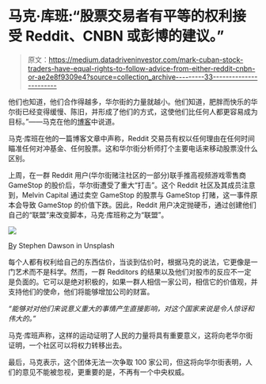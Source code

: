 # 马克·库班:“股票交易者有平等的权利接受 Reddit、CNBN 或彭博的建议。”

> 原文：<https://medium.datadriveninvestor.com/mark-cuban-stock-traders-have-equal-rights-to-follow-advice-from-either-reddit-cnbn-or-ae2e8f9309e4?source=collection_archive---------33----------------------->

他们也知道，他们合作得越多，华尔街的力量就越小。他们知道，肥胖而快乐的华尔街已经变得缓慢、陈旧，并形成了他们的方式，这使他们比任何人都更容易成为目标。”——马克在他的[博客](https://blogmaverick.com/2021/01/31/the-store-of-value-generation-is-kicking-your-ass-and-you-dont-even-know-it/)中说道。

马克·库班在他的一篇博客文章中声称，Reddit 交易员有权以任何理由在任何时间瞄准任何对冲基金、任何股票。这和华尔街分析师打个主要电话来移动股票没什么区别。

上周，在一群 Reddit 用户(华尔街赌注社区的一部分)联手推高视频游戏零售商 GameStop 的股价后，华尔街遭受了重大“打击”。这个 Reddit 社区及其成员注意到，Melvin Capital 通过卖空 GameStop 的股票与 GameStop 打赌，这一事件原本会导致 GameStop 的价值下跌。因此，Reddit 用户决定抛硬币，通过创建他们自己的“联盟”来改变脚本，马克·库班称之为“联盟”。

![](img/98f64fd4a02bfe9bcef78c0a8bed127e.png)

[B](https://unsplash.com/photos/qwtCeJ5cLYs?utm_source=unsplash&utm_medium=referral&utm_content=creditShareLink)y Stephen Dawson in Unsplash

每个人都有权利给自己的东西估价，当谈到估价时，根据马克的说法，它更像是一门艺术而不是科学。然而，一群 Redditors 的结果以及他们对股市的反应不一定是负面的。它可以是绝对积极的，如果一群人相信一家公司，相信它的价值观，并支持他们的使命，他们将能够增加公司的财富。

*“能够对对他们来说意义重大的事情产生直接影响，对这个国家来说是令人惊讶和伟大的。”*

马克·库班声称，这样的运动证明了人民的力量将具有重要意义，这将向老华尔街证明，一个社区可以将权力转移出去。

最后，马克表示，这个团体无法一次争取 100 家公司，但这将向华尔街表明，人们的意见不能被忽视，更重要的是，不再有一个中央权威。